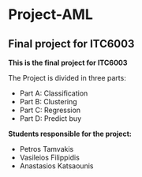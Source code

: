 # Project-AML
## Final project for ITC6003 ##

**This is the final project for ITC6003**

The Project is divided in three parts:

- Part A: Classification
- Part B: Clustering
- Part C: Regression
- Part D: Predict buy

**Students responsible for the project:**

- Petros Tamvakis
- Vasileios Filippidis
- Anastasios Katsaounis

